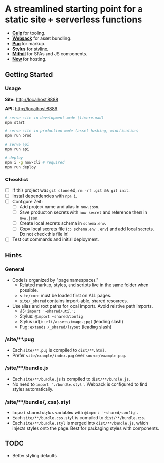 # A streamlined starting point for a static site + serverless functions

- [**Gulp**](https://gulpjs.com/docs/en/api/concepts) for tooling.
- [**Webpack**](https://webpack.js.org/concepts) for asset bundling.
- [**Pug**](https://pugjs.org/) for markup.
- [**Stylus**](http://stylus-lang.com/) for styling.
- [**Mithril**](https://mithril.js.org/api.html) for SPAs and JS components.
- [**Now**](https://zeit.co/docs/) for hosting.

## Getting Started

### Usage

**Site:** <http://localhost:8888>

**API:** <http://localhost:8889>

```sh
# serve site in development mode (livereload)
npm start

# serve site in production mode (asset hashing, minification)
npm run prod

# serve api
npm run api

# deploy
npm i -g now-cli # required
npm run deploy
```

### Checklist

- [ ] If this project was `git clone`'ed, `rm -rf .git && git init`.
- [ ] Install dependencies with `npm i`.
- [ ] Configure Zeit:
  - [ ] Add project name and alias in `now.json`.
  - [ ] Save production secrets with `now secret` and reference them in
    `now.json`.
  - [ ] Create local secrets schema in `schema.env`.
  - [ ] Copy local secrets file (`cp schema.env .env`) and add local secrets.
    Do not check this file in!
- [ ] Test out commands and initial deployment.

## Hints

### General

- Code is organized by "page namespaces."
  - Related markup, styles, and scripts live in the same folder when possible.
  - `site/core` must be loaded first on ALL pages.
  - `site/_shared` contains import-able, shared resources.
- Use alias and root paths for local imports. Avoid relative path imports.
  - JS: `import '~shared/util';`
  - Stylus: `@import ~shared/config`
  - Stylus url(): `url(/assets/image.jpg)` (leading slash)
  - Pug: `extends /_shared/layout` (leading slash)

### /site/**.pug

- Each `site/**.pug` is compiled to `dist/**.html`.
- Prefer `site/example/index.pug` over `source/example.pug`.

### /site/**/bundle.js

- Each `site/**/bundle.js` is compiled to `dist/**/bundle.js`.
- No need to `import './bundle.styl'`. Webpack is configured to find styles
  automatically.

### /site/**/bundle{,.css}.styl

- Import shared stylus variables with `@import '~shared/config'`.
- Each `site/**/bundle.css.styl` is compiled to `dist/**/bundle.css`.
- Each `site/**/bundle.styl` is merged into `dist/**/bundle.js`, which injects
  styles onto the page. Best for packaging styles with components.

## TODO

- Better styling defaults
